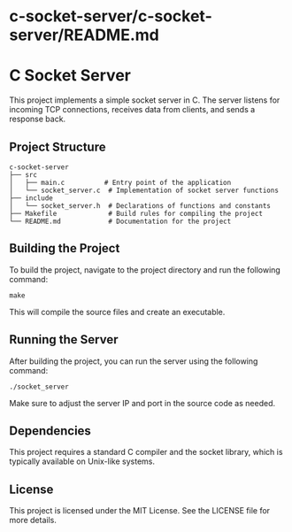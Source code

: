 # c-socket-server/c-socket-server/README.md

# C Socket Server

This project implements a simple socket server in C. The server listens for incoming TCP connections, receives data from clients, and sends a response back.

## Project Structure

```
c-socket-server
├── src
│   ├── main.c          # Entry point of the application
│   └── socket_server.c  # Implementation of socket server functions
├── include
│   └── socket_server.h  # Declarations of functions and constants
├── Makefile             # Build rules for compiling the project
└── README.md            # Documentation for the project
```

## Building the Project

To build the project, navigate to the project directory and run the following command:

```
make
```

This will compile the source files and create an executable.

## Running the Server

After building the project, you can run the server using the following command:

```
./socket_server
```

Make sure to adjust the server IP and port in the source code as needed.

## Dependencies

This project requires a standard C compiler and the socket library, which is typically available on Unix-like systems.

## License

This project is licensed under the MIT License. See the LICENSE file for more details.
